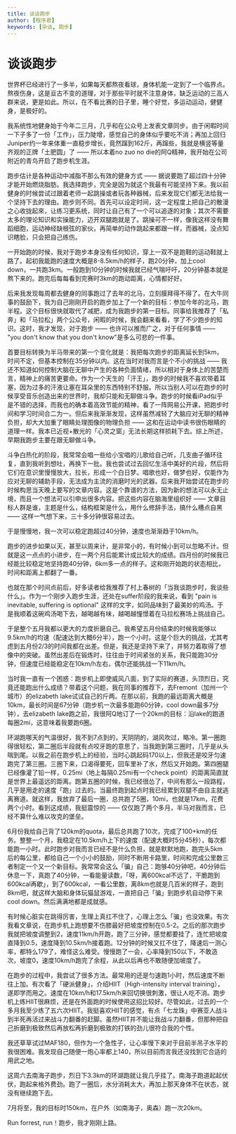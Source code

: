 ```yaml
---
title: 谈谈跑步
author: [程序君]
keywords: [杂谈, 跑步]
---
```


# 谈谈跑步

世界杯已经进行了一多半，如果每天都熬夜看球，身体机能一定到了一个临界点。熬夜伤身，这是亘古不变的道理，对于那些平时就不注意身体，缺乏运动的三高人群来说，更是如此。所以，在不看比赛的日子里，睡个好觉，多运动运动，健健身，是极好的。

我系统性地健身始于今年二三月，几乎和在公众号上发表文章同步。由于闲暇时间一下子多了一份「工作」，压力陡增，感觉自己的身体似乎要吃不消；再加上回归Juniper约一年来体重一直稳步增长，竟然蹿到162斤，再蹿些，我就是横竖等量齐观的正牌「土肥圆」了 —— 所以本着no zuo no die的阿Q精神，我开始在公司附近的青鸟开启了跑步机生涯。

跑步估计是各种运动中减脂不那么有效的健身方式 —— 据说要跑了超过四十分钟才能开始燃烧脂肪。我选择跑步，完全是因为就这个我最有可能坚持下来。我以前健身的时候尝试过跟着老师一起跳操或者玩各种器械，后来发现它们都无法给我一个坚持下去的理由。跑步则不同。首先可以设定时间，这一定程度上把自己的散漫之心收拢起來，让练习更系统，同时让自己有了一个可以追逐的对象；其次不需要太多的理论知识和实操能力，迈开双腿跑就是了。跳操可不一样，像我这样没有舞蹈细胞，运动神经缺根弦的家伙，再简单的动作跳起来都跟一样，而器械，没点知识瞎脸，只会把自己练伤。

一开始跑的时候，我对于跑步本身没有任何知识，穿上一双不是跑鞋的运动鞋就上路了。起初我能跑的速度大概是8-8.5km/h的样子，跑20分钟，加上cool down，一共跑3km。一般跑到10分钟的时候我就已经气喘吁吁，20分钟基本就是熬下来的。跑完后每每看到完赛时3km的跑动距离，心情都好好。

后来我发现每周都去健身的同事跑过了去年的北马，立刻膜拜得不得了。在大牛同事的鼓励下，我为自己刚刚开启的跑步加上了一个新的目标：参加今年的北马，跑半程。这个目标很快就取代了减肥，成为我跑步的第一目标。同事给我推荐了「私奔」和「马拉松」两个公众号，闲暇的时候，我会翻来看看，学了不少跑步的知识。这时，我才发现，对于跑步 —— 也许可以推而广之，对于任何事情 —— "you don't know that you don't know"是多么可悲的一件事。

首要目标转换为半马带来的第一个变化就是：我把每次跑步的距离延长到5km，时间不定，但基本控制在35分钟以内。这在当时对我而言是个不小的挑战 —— 我还不知道如何控制大脑在无聊中产生的各种负面情绪，所以相对于身体上的苦楚而言，精神上的痛苦更要命。作为一个天生的「汗王」，跑步的时候我不喜欢带着耳塞，因为过多的汗液让塞在耳朵里的东西特别不舒服。所以当别人可以在跑步的时候享受音乐创造出来的世界时，我却只能和无聊做斗争。跑步的时候看iPad似乎是不错的选择，而我也的确本着高效节能的精神，看了一阵网易公开课，把跑步时间和学习时间合二为一。但后来我渐渐发现，这样虽然减轻了大脑应对无聊的精神负担，却大大加重了眼睛处理图像的物理负担 —— 这和在运动中读书很伤眼睛的道理一样。我本已近视+散光的「心灵之窗」无法长期这样损耗下去。综上所述，早期我跑步主要在跟无聊做斗争。

斗争白热化的阶段，我常常会唱一些给小宝唱的儿歌给自己听，几支曲子循环往复，直到我听到想吐，再换下一批。我也尝试过去回忆生活中美好的片段，然后将它们在意识里慢慢放大，拉长，形成一个白日梦。唱歌也好，做梦也好，仅能作为应对无聊的辅助手段，无法成为主流的消磨时光的武器。后来我开始尝试在跑步的时候构思当天晚上要写的文章内容。这是个靠谱的方法，因为新的想法可以永无止境，而且一个想法可以引申出很多内容。把这些内容在脑海里组织好 —— 文章目标人群是谁，主题是什么，结构框架是什么，用什么修辞手法，搞什么槽点自黑 —— 这样一气想下来，三十多分钟很容易过去。

于是慢慢地，我一次可以稳定跑超过40分钟，速度也渐渐趋于10km/h。

跑步的进步如果以天，甚至以周来计，是非常小的，有时候小到可以忽略不计。但就是这一点点的小进步，在一两个月后能累计成比较大的成绩。四月份的时候我已经能比较稳定地坚持跑40分钟，6km多一点的样子。这和刚开始跑的状态相比，时间和距离上都翻了一番。

也就在那个时间点前后，好多读者给我推荐了村上春树的「当我谈跑步时，我谈些什么」。作为一个刚步入跑步生涯，还处在suffer阶段的我来说，看到 "pain is inevitable, suffering is optional" 这样的文字，如同品味到了最美妙的鸡汤。于是我顺着这碗鸡汤喝下去，越喝越有味，越喝越憧憬着在马拉松赛场上挑战自己。

于是整个五月我都以更大的力度折磨自己。我希望五月份结束的时候我能够以9.5km/h的均速（配速达到大概6分半），跑一个小时。这是个巨大的挑战，尤其考虑到五月份2/3的时间我都在出差。但是，我还是坚持下来了，并努力着取得了想像中的突破。虽然出差后在锻炼时，往往由于时间紧张的关系，我只能跑30分钟，但速度已经能稳定在10km/h左右，偶尔还能挑战一下11km/h。

当时我一直有一个困惑：跑步机上即使威风八面，到了实际的赛道，头顶烈日，究竟还能跑出什么成绩？带着这个问题，我在同事的推荐下，去Fremont（加州一个城市）的elizabeth lake试试自己的斤两。在那以前，我跑的最远距离大概是10km，最长时间是67分钟（跑步机一次最多能跑60分钟，cool down最多7分钟），去elizabeth lake跑之前，我很阿Q地订了一个20km的目标：沿lake的跑道每圈2mi，这意味着我要跑6圈。

环湖跑哪天的气温很好，我不到7点到的，天阴阴的，湖风吹过，略冷。第一圈跑得很轻松，第二圈后半段就有点咬牙跑的意思了，当我跑到第三圈时，几乎是从头喘到尾。以我之前在跑步机上的经验，当时心跳起码170以上，但我还是咬牙匀速跑完了第三圈。三圈下来，口渴得要死，回车里补了水，然后又开始跑。第四圈腿已经像灌了铅一样，0.25mi（地上每隔0.25mi有一个check point）的距离简直就是世界上最遥远的距离。跑第五圈的时候，我已经很怂了，中间有那么一段路程，几乎是用走的速度「跑」过去的。当最终跑到起点时我已经累到双腿不由自主就逃离赛道。就这样，我放弃了最后一圈，总共跑了5圈，10mi，也就是17km，花费两个小时。看到这成绩，我挺震惊的 —— 仅仅跑了两个多月，半马对我而言，已经不算什么难以攻克的堡垒。

6月份我给自己背了120km的quota，最后总共跑了10次，完成了100+km的任务。整整一个月，我稳定在10.5km/h上下的速度（配速大概时5分45秒），每次都能跑一小时。此时跑步对我而言已经不是什么负担，就是默默地跑，跑完头5km后的每公里，都给自己一个小小的鼓励，同时不断用卡路里，时间和完成公里数三者制定一个又一个新目标。我常常会这么「骗」自己：跑够40分钟吧，40分钟后休息一下，真跑了40分钟，一看能量读数，「呀，离600kcal不远了，干脆跑到600kcal再歇」，到了600kcal，一看公里数，离8km也就是几百米的样子，跑到8km吧，就这样大脑和身体玩猫鼠游戏，一直把自己「骗」到跑步机自动停下来cool down。然后满满地都是成就感。

有时候心脏实在跳得厉害，生理上真扛不住了，心理上怎么「骗」也没效果。有次我看文章说，在跑步机上跑想要不伤膝最好把坡度控制在0.5-2。之后的那次跑步我就把坡度调整到2，速度11km/h开跑，跑了三分钟，感觉都要挂了，连忙把坡度直降到0.5，速度降到10.5km/h接着跑。12分钟的时候又扛不住了，降速后一测心率，都特么179了，难怪这么难受。慢慢跑了一会，心率降到150以下，不敢造次，坡度0，速度10km/h跑完了余程，从此以后再也不敢随便加坡度了。

在跑步的过程中，我尝试了很多方法。最常用的还是匀速跑1小时，然后速度不断往上加。有次看了「硬派健身」，介绍HIIT（High-intensity interval training），遂即学而用之。速度在10km/h和17.5km/h来回切换很刺激，很让人吃不消。跑步机上练HIIT很麻烦，还是在外面跑的时候使用这招比较好。尽管如此，过去的一个多月我至少练了五六次HIIT。我挺喜欢HIIT的感觉，有点「七龙珠」中赛亚人战斗到半死再活过来战斗力翻番的赶脚。虽然HIIT并不能让我战斗力翻番，但那种把自己折磨到极致然后再放松再折磨到极致的打铁的劲儿很符合我的个性。

我还草草试过MAF180，但作为一个急性子，让心率慢下来对于目前半吊子水平的我很困难。我发现自己随便一炮心率都上140，所以目前而言我还没找到它合适的用武之地。

这周六去南海子跑步，烈日下3.3km的环湖跑就让我几乎挂了。南海子跑道起起伏伏，跑起来格外费劲。跑了一圈后，水分消耗太大，再加上那天身体不在状态，就没有继续跑下去。

7月将至，我的目标时150km，在户外（如南海子，奥森）跑一次20km。

Run forrest, run！跑步，我才刚刚上路。
